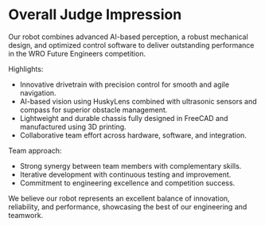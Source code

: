# Overall Judge Impression

Our robot combines advanced AI-based perception, a robust mechanical design, and optimized control software to deliver outstanding performance in the WRO Future Engineers competition.

Highlights:

- Innovative drivetrain with precision control for smooth and agile navigation.
- AI-based vision using HuskyLens combined with ultrasonic sensors and compass for superior obstacle management.
- Lightweight and durable chassis fully designed in FreeCAD and manufactured using 3D printing.
- Collaborative team effort across hardware, software, and integration.

Team approach:

- Strong synergy between team members with complementary skills.
- Iterative development with continuous testing and improvement.
- Commitment to engineering excellence and competition success.

We believe our robot represents an excellent balance of innovation, reliability, and performance, showcasing the best of our engineering and teamwork.
